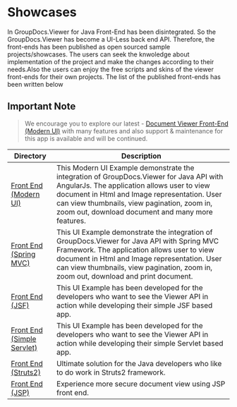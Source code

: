 # Showcases

In GroupDocs.Viewer for Java Front-End has been disintegrated. So the GroupDocs.Viewer has become a UI-Less back end API. Therefore, the front-ends has been published as open sourced sample projects/showcases. The users can seek the knwoledge about implementation of the project and make the changes according to their needs.Also the users can enjoy the free scripts and skins of the viewer front-ends for their own projects. The list of the published front-ends has been written below

## Important Note
> We encourage you to explore our latest - [Document Viewer Front-End (Modern UI)](https://github.com/groupdocs-viewer/GroupDocs.Viewer-for-Java-App) with many features and also support & maintenance for this app is available and will be continued.

Directory | Description
--------- | -----------
[Front End (Modern UI)](https://github.com/groupdocs-viewer/GroupDocs.Viewer-for-Java-App) | This Modern UI Example demonstrate the integration of GroupDocs.Viewer for Java API with AngularJs. The application allows user to view document in Html and Image representation. User can view thumbnails, view pagination, zoom in, zoom out, download document and many more features.
[Front End (Spring MVC)](https://github.com/groupdocs-viewer/GroupDocs.Viewer-for-Java/tree/master/Showcase/GroupDocs.Viewer-for-Java-Front-End)  | This UI Example demonstrate the integration of GroupDocs.Viewer for Java API with Spring MVC Framework. The application allows user to view document in Html and Image representation. User can view thumbnails, view pagination, zoom in, zoom out, download and print document.
[Front End (JSF)](https://github.com/AamirWaseem/GroupDocs.Viewer-for-Java/tree/master/Showcase/GroupDocs.Viewer-for-Java-using-JSF) | This UI Example has been developed for the developers who want to see the Viewer API in action while developing their simple JSF  based app.
[Front End (Simple Servlet)](https://github.com/groupdocs-viewer/GroupDocs.Viewer-for-Java/tree/master/Showcase/GroupDocs.Viewer-for-Java-using-Servlets)  | This UI Example has been developed for the developers who want to see the Viewer API in action while developing their simple Servlet based app.
[Front End (Struts2)](https://github.com/groupdocs-viewer/GroupDocs.Viewer-for-Java/tree/master/Showcase/GroupDocs.Viewer-for-Java-using-Struts2)  | Ultimate solution for the Java developers who like to do work in Struts2 framework.
[Front End (JSP)](https://github.com/groupdocs-viewer/GroupDocs.Viewer-for-Java/tree/master/Showcase/GroupDocs.Viewer-for-Java-using-JSP)  | Experience more secure document view using JSP front end.
